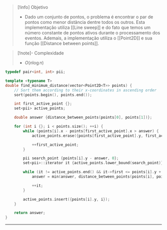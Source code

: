 > [!info] Objetivo
> - Dado um conjunto de pontos, o problema é encontrar o par de pontos como menor distância dentre todos os outros. Esta implementação utiliza [[Line sweep]] e do fato que temos um número constante de pontos ativos durante o processamento dos eventos. Ademais, a implementação utiliza o [[Point2D]] e sua função [[Distance between points]].

> [!note]- Complexidade
> - $O(n \log n)$

```cpp
typedef pair<int, int> pii;

template <typename T>
double find_minimum_distance(vector<Point2D<T>> points) {
	// Sort them according to their x-coordinates in ascending order
	sort(points.begin(), points.end());

	int first_active_point {};
	set<pii> active_points;

	double answer {distance_between_points(points[0], points[1])};

	for (int i {}; i < points.size(); ++i) {
		while (points[i].x - points[first_active_point].x > answer) {
			active_points.erase({points[first_active_point].y, first_active_point});

			++first_active_point;
		}

		pii search_point {points[i].y - answer, 0};
		set<pii>::iterator it {active_points.lower_bound(search_point)};

		while (it != active_points.end() && it->first <= points[i].y + answer) {
			answer = min(answer, distance_between_points(points[i], points[it->second]));

			++it;
		}

		active_points.insert({points[i].y, i});
	}

	return answer;
}
```

---
